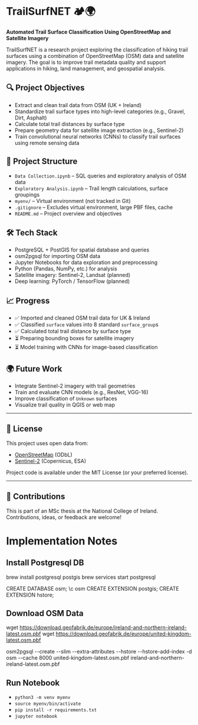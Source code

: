 # TrailSurfNET 🏕️🌍

**Automated Trail Surface Classification Using OpenStreetMap and Satellite Imagery**

TrailSurfNET is a research project exploring the classification of hiking trail surfaces using a combination of OpenStreetMap (OSM) data and satellite imagery. The goal is to improve trail metadata quality and support applications in hiking, land management, and geospatial analysis.

## 🔍 Project Objectives

- Extract and clean trail data from OSM (UK + Ireland)
- Standardize trail surface types into high-level categories (e.g., Gravel, Dirt, Asphalt)
- Calculate total trail distances by surface type
- Prepare geometry data for satellite image extraction (e.g., Sentinel-2)
- Train convolutional neural networks (CNNs) to classify trail surfaces using remote sensing data

## 📂 Project Structure

- `Data Collection.ipynb` – SQL queries and exploratory analysis of OSM data
- `Exploratory Analysis.ipynb` – Trail length calculations, surface groupings
- `myenv/` – Virtual environment (not tracked in Git)
- `.gitignore` – Excludes virtual environment, large PBF files, cache
- `README.md` – Project overview and objectives

## 🛠️ Tech Stack

- PostgreSQL + PostGIS for spatial database and queries
- osm2pgsql for importing OSM data
- Jupyter Notebooks for data exploration and preprocessing
- Python (Pandas, NumPy, etc.) for analysis
- Satellite imagery: Sentinel-2, Landsat (planned)
- Deep learning: PyTorch / TensorFlow (planned)

## 📈 Progress

- ✅ Imported and cleaned OSM trail data for UK & Ireland
- ✅ Classified `surface` values into 8 standard `surface_group`s
- ✅ Calculated total trail distance by surface type
- ⏳ Preparing bounding boxes for satellite imagery
- ⏳ Model training with CNNs for image-based classification

## 🌍 Future Work

- Integrate Sentinel-2 imagery with trail geometries
- Train and evaluate CNN models (e.g., ResNet, VGG-16)
- Improve classification of `Unknown` surfaces
- Visualize trail quality in QGIS or web map

---

## 📜 License

This project uses open data from:
- [OpenStreetMap](https://www.openstreetmap.org/about) (ODbL)
- [Sentinel-2](https://sentinel.esa.int/web/sentinel/missions/sentinel-2) (Copernicus, ESA)

Project code is available under the MIT License (or your preferred license).

---

## 🙌 Contributions

This is part of an MSc thesis at the National College of Ireland. Contributions, ideas, or feedback are welcome!








# Implementation Notes

## Install Postgresql DB
brew install postgresql postgis
brew services start postgresql

CREATE DATABASE osm;
\c osm
CREATE EXTENSION postgis;
CREATE EXTENSION hstore;

## Download OSM Data
wget https://download.geofabrik.de/europe/ireland-and-northern-ireland-latest.osm.pbf
wget https://download.geofabrik.de/europe/united-kingdom-latest.osm.pbf

osm2pgsql --create --slim --extra-attributes --hstore --hstore-add-index -d osm --cache 8000 united-kingdom-latest.osm.pbf ireland-and-northern-ireland-latest.osm.pbf

## Run Notebook
- `python3 -m venv myenv`
- `source myenv/bin/activate`
- `pip install -r requirements.txt`
- `jupyter notebook`


